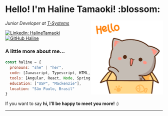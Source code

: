 <h1> Hello! I'm Haline Tamaoki! :blossom:	</h1>
<img align='right' src="https://raw.githubusercontent.com/HalineTamaoki/HalineTamaoki/main/image/hello.gif" width="230" alt="gif of a cute cat saying Hello">
<p><em>Junior Developer at <a href="https://www.t-systems.com/">T-Systems</a></br></em></p>

[![Linkedin: HalineTamaoki](https://img.shields.io/badge/-HalineTamaoki-blue?style=flat-square&logo=Linkedin&logoColor=white&link=https://www.linkedin.com/in/haline-tamaoki-a7851811b/)](https://www.linkedin.com/in/haline-tamaoki-a7851811b/)
[![GitHub Haline](https://img.shields.io/github/followers/HalineTamaoki?label=follow&style=social)](https://github.com/HalineTamaoki)

### A little more about me...  

```javascript
const haline = {
  pronouns: "she" | "her",
  code: [Javascript, Typescript, HTML, CSS, Java],
  tools: [Angular, React, Node, Spring Boot],
  education: ["USP", "Mackenzie"],
  location: "São Paulo, Brasil"
}
```
<p> If you want to say <b>hi, I'll be happy to meet you more!</b> :)</p>

---
